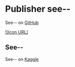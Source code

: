 # Publisher see--

See-- on [GitHub](https://github.com/see--) 

[![Icon URL]](https://avatars0.githubusercontent.com/u/11165293?s=460&v=4)

## See--

See-- on [Kaggle](https://www.kaggle.com/seesee)